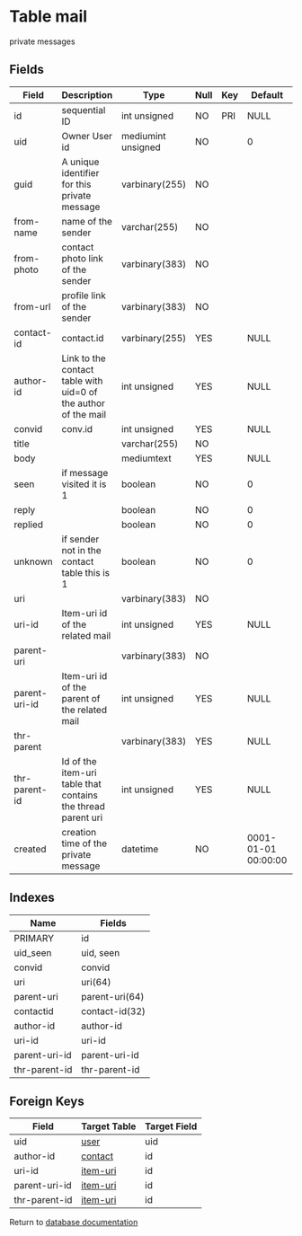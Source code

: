 Table mail
===========

private messages

Fields
------

| Field         | Description                                                    | Type               | Null | Key | Default             | Extra          |
| ------------- | -------------------------------------------------------------- | ------------------ | ---- | --- | ------------------- | -------------- |
| id            | sequential ID                                                  | int unsigned       | NO   | PRI | NULL                | auto_increment |
| uid           | Owner User id                                                  | mediumint unsigned | NO   |     | 0                   |                |
| guid          | A unique identifier for this private message                   | varbinary(255)     | NO   |     |                     |                |
| from-name     | name of the sender                                             | varchar(255)       | NO   |     |                     |                |
| from-photo    | contact photo link of the sender                               | varbinary(383)     | NO   |     |                     |                |
| from-url      | profile link of the sender                                     | varbinary(383)     | NO   |     |                     |                |
| contact-id    | contact.id                                                     | varbinary(255)     | YES  |     | NULL                |                |
| author-id     | Link to the contact table with uid=0 of the author of the mail | int unsigned       | YES  |     | NULL                |                |
| convid        | conv.id                                                        | int unsigned       | YES  |     | NULL                |                |
| title         |                                                                | varchar(255)       | NO   |     |                     |                |
| body          |                                                                | mediumtext         | YES  |     | NULL                |                |
| seen          | if message visited it is 1                                     | boolean            | NO   |     | 0                   |                |
| reply         |                                                                | boolean            | NO   |     | 0                   |                |
| replied       |                                                                | boolean            | NO   |     | 0                   |                |
| unknown       | if sender not in the contact table this is 1                   | boolean            | NO   |     | 0                   |                |
| uri           |                                                                | varbinary(383)     | NO   |     |                     |                |
| uri-id        | Item-uri id of the related mail                                | int unsigned       | YES  |     | NULL                |                |
| parent-uri    |                                                                | varbinary(383)     | NO   |     |                     |                |
| parent-uri-id | Item-uri id of the parent of the related mail                  | int unsigned       | YES  |     | NULL                |                |
| thr-parent    |                                                                | varbinary(383)     | YES  |     | NULL                |                |
| thr-parent-id | Id of the item-uri table that contains the thread parent uri   | int unsigned       | YES  |     | NULL                |                |
| created       | creation time of the private message                           | datetime           | NO   |     | 0001-01-01 00:00:00 |                |

Indexes
------------

| Name          | Fields         |
| ------------- | -------------- |
| PRIMARY       | id             |
| uid_seen      | uid, seen      |
| convid        | convid         |
| uri           | uri(64)        |
| parent-uri    | parent-uri(64) |
| contactid     | contact-id(32) |
| author-id     | author-id      |
| uri-id        | uri-id         |
| parent-uri-id | parent-uri-id  |
| thr-parent-id | thr-parent-id  |

Foreign Keys
------------

| Field | Target Table | Target Field |
|-------|--------------|--------------|
| uid | [user](help/database/db_user) | uid |
| author-id | [contact](help/database/db_contact) | id |
| uri-id | [item-uri](help/database/db_item-uri) | id |
| parent-uri-id | [item-uri](help/database/db_item-uri) | id |
| thr-parent-id | [item-uri](help/database/db_item-uri) | id |

Return to [database documentation](help/database)

